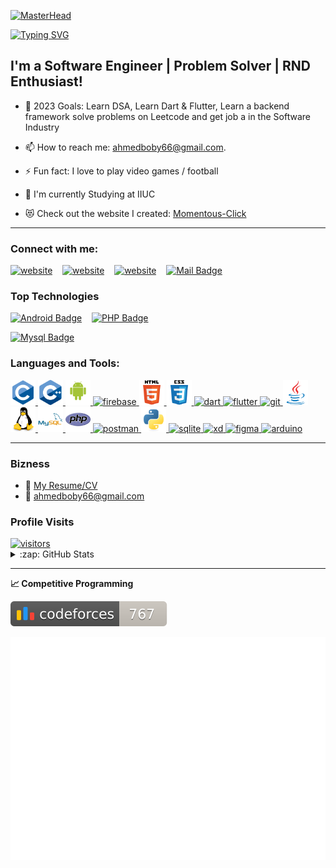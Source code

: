 [![MasterHead](https://cdn.dribbble.com/users/1162077/screenshots/3848914/programmer.gif)](https://sites.google.com/view/istiaq66)

[![Typing SVG](https://readme-typing-svg.herokuapp.com?font=consolas&color=%234DF79A&height=30&lines=HI+there%2C+I'm+Istiaq+Ahmed!+👋)](https://git.io/typing-svg)

## I'm a Software Engineer | Problem Solver | RND Enthusiast!

- 🥅 2023 Goals: Learn DSA, Learn Dart & Flutter, Learn a backend framework solve problems on Leetcode and get job a in the Software Industry 

  
-  📫 How to reach me: ahmedboby66@gmail.com.
- ⚡ Fun fact: I love to play video games / football 
- 🏢 I'm currently Studying at IIUC
- 😻 Check out the website I created: [Momentous-Click](https://momentous-click.elementfx.com)

---

### Connect with me:

[![website](https://img.shields.io/badge/-Istiaq_Ahmed-0e76a8?style=flat&labelColor=0e76a8&logo=facebook&logoColor=white)](https://www.facebook.com/ahmed.boby.752)
&nbsp;&nbsp;
[![website](https://img.shields.io/badge/-@istiaq_boby-e84393?style=flat&labelColor=e84393&logo=instagram&logoColor=white)](https://www.instagram.com/istiaq_boby)
&nbsp;&nbsp;
[![website](https://img.shields.io/badge/-Istiaq_Ahmed-0e76a8?style=flat&labelColor=0e76a8&logo=linkedin&logoColor=white)](https://www.linkedin.com/in/istiaq-ahmed-7772641a9)
&nbsp;&nbsp;
[![Mail Badge](https://img.shields.io/badge/-Ahmedboby66-c0392b?style=flat&labelColor=c0392b&logo=gmail&logoColor=white)](mailto:ahmedboby66@gmail.com)



### Top Technologies

<!-- TODO: Make technologies links takes you to repositories -->
[![Android Badge](https://img.shields.io/badge/-android-green?style=for-the-badge&labelColor=black&logo=android&logoColor=brightgreen)](https://github.com/Istiaq66/Real-time-chat-app)
&nbsp;&nbsp;
[![PHP Badge](https://img.shields.io/badge/-PHP-blue?style=for-the-badge&labelColor=black&logo=php&logoColor=lightblue)](https://github.com/Istiaq66/IP_Final_Project_php)

[![Mysql Badge](https://img.shields.io/badge/-Mysql-blue?style=for-the-badge&labelColor=white&logo=Mysql&logoColor=orange)](https://momentous-click.elementfx.com)



<h3 align="left">Languages and Tools:</h3>
<p align="left">

<a href="https://www.cprogramming.com/" target="_blank" rel="noreferrer"> <img src="https://raw.githubusercontent.com/devicons/devicon/master/icons/c/c-original.svg" alt="c" width="40" height="40"/> </a>
<a href="https://www.w3schools.com/cpp/" target="_blank" rel="noreferrer"> <img src="https://raw.githubusercontent.com/devicons/devicon/master/icons/cplusplus/cplusplus-original.svg" alt="cplusplus" width="40" height="40"/> </a>
<a href="https://developer.android.com" target="_blank" rel="noreferrer"> <img src="https://raw.githubusercontent.com/devicons/devicon/master/icons/android/android-original-wordmark.svg" alt="android" width="40" height="40"/>
<a href="https://firebase.google.com/" target="_blank" rel="noreferrer"> <img src="https://www.vectorlogo.zone/logos/firebase/firebase-icon.svg" alt="firebase" width="40" height="40"/> </a> 
<a href="https://www.w3.org/html/" target="_blank" rel="noreferrer"> <img src="https://raw.githubusercontent.com/devicons/devicon/master/icons/html5/html5-original-wordmark.svg" alt="html5" width="40" height="40"/> </a> 
 <a href="https://www.w3schools.com/css/" target="_blank" rel="noreferrer"> <img src="https://raw.githubusercontent.com/devicons/devicon/master/icons/css3/css3-original-wordmark.svg" alt="css3" width="40" height="40"/> </a>
 <a href="https://dart.dev" target="_blank" rel="noreferrer"> <img src="https://www.vectorlogo.zone/logos/dartlang/dartlang-icon.svg" alt="dart" width="40" height="40"/> </a>
 <a href="https://flutter.dev" target="_blank" rel="noreferrer"> <img src="https://www.vectorlogo.zone/logos/flutterio/flutterio-icon.svg" alt="flutter" width="40" height="40"/> </a> <a href="https://git-scm.com/" target="_blank" rel="noreferrer"> <img src="https://www.vectorlogo.zone/logos/git-scm/git-scm-icon.svg" alt="git" width="40" height="40"/> </a> <a href="https://www.java.com" target="_blank" rel="noreferrer"> <img src="https://raw.githubusercontent.com/devicons/devicon/master/icons/java/java-original.svg" alt="java" width="40" height="40"/> </a> <a href="https://www.linux.org/" target="_blank" rel="noreferrer"> <img src="https://raw.githubusercontent.com/devicons/devicon/master/icons/linux/linux-original.svg" alt="linux" width="40" height="40"/> </a> <a href="https://www.mysql.com/" target="_blank" rel="noreferrer"> <img src="https://raw.githubusercontent.com/devicons/devicon/master/icons/mysql/mysql-original-wordmark.svg" alt="mysql" width="40" height="40"/> </a> <a href="https://www.php.net" target="_blank" rel="noreferrer"> <img src="https://raw.githubusercontent.com/devicons/devicon/master/icons/php/php-original.svg" alt="php" width="40" height="40"/> </a> <a href="https://postman.com" target="_blank" rel="noreferrer"> <img src="https://www.vectorlogo.zone/logos/getpostman/getpostman-icon.svg" alt="postman" width="40" height="40"/> </a> <a href="https://www.python.org" target="_blank" rel="noreferrer"> <img src="https://raw.githubusercontent.com/devicons/devicon/master/icons/python/python-original.svg" alt="python" width="40" height="40"/> </a> <a href="https://www.sqlite.org/" target="_blank" rel="noreferrer"> <img src="https://www.vectorlogo.zone/logos/sqlite/sqlite-icon.svg" alt="sqlite" width="40" height="40"/> </a> <a href="https://www.adobe.com/products/xd.html" target="_blank" rel="noreferrer"> <img src="https://cdn.worldvectorlogo.com/logos/adobe-xd.svg" alt="xd" width="40" height="40"/> </a>
 <a href="https://www.figma.com/" target="_blank" rel="noreferrer"> <img src="https://www.vectorlogo.zone/logos/figma/figma-icon.svg" alt="figma" width="40" height="40"/> </a>  <a href="https://www.arduino.cc/" target="_blank" rel="noreferrer"> <img src="https://cdn.worldvectorlogo.com/logos/arduino-1.svg" alt="arduino" width="40" height="40"/> </a>  </p>

---

### Bizness
- :paperclip: [My Resume/CV](https://github.com/Istiaq66/Istiaq66/blob/master/Resume/Istiaq%20Ahmed%20Resume.pdf)
- :email: ahmedboby66@gmail.com


### Profile Visits 

  <a href="https://github.com/Istiaq66 /">
    <img src="https://komarev.com/ghpvc/?username=Istiaq66" alt="visitors" />
  </a>



<details>
  <summary>:zap: GitHub Stats</summary>

<br/>

<p><img align="center" src="https://github-readme-streak-stats.herokuapp.com/?user=Istiaq66&&theme=tokyonight" alt="Istiaq" /></p>

[![Istiaq GitHub stats](https://github-readme-stats.vercel.app/api?username=Istiaq66&show_icons=true&theme=tokyonight)](https://github.com/anuraghazra/github-readme-stats)

</details>


---

<b>&#128200; Competitive Programming</b>

![](https://raw.githubusercontent.com/istiaq66/cf-stats/main/output/max_rating.svg)

![](https://raw.githubusercontent.com/istiaq66/cf-stats/main/output/light_card.svg)


[Website]: https://www.istiaq66.me
